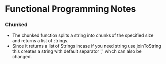 # Functional Programming Notes

### Chunked
* The chunked function splits a string into chunks of the specified size and returns a list of strings.
* Since  it returns a list of Strings incase if you need string use joinToString this creates a string with default separator ','  which can also be changed.

